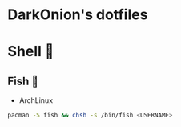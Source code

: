 # DarkOnion's dotfiles

# Shell 🐚

## Fish 🐠

* ArchLinux
```sh
pacman -S fish && chsh -s /bin/fish <USERNAME>
```